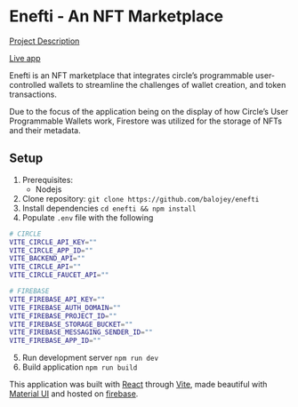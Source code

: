 # Enefti - An NFT Marketplace

[Project Description](https://www.notion.so/ENEFTI-An-NFT-Marketplace-3767c4b83aaa455d8c0672baa13d8dd7)

[Live app](https://enefti-5d110.web.app/)

Enefti is an NFT marketplace that integrates circle’s programmable user-controlled wallets to streamline the challenges of wallet creation, and token transactions.

Due to the focus of the application being on the display of how Circle’s User Programmable Wallets work, Firestore was utilized for the storage of NFTs and their metadata.

## Setup

1. Prerequisites:
    * Nodejs
2. Clone repository:
    `git clone https://github.com/balojey/enefti`
3. Install dependencies
    `cd enefti && npm install`
4. Populate `.env` file with the following
```bash
# CIRCLE
VITE_CIRCLE_API_KEY=""
VITE_CIRCLE_APP_ID=""
VITE_BACKEND_API=""
VITE_CIRCLE_API=""
VITE_CIRCLE_FAUCET_API=""

# FIREBASE
VITE_FIREBASE_API_KEY=""
VITE_FIREBASE_AUTH_DOMAIN=""
VITE_FIREBASE_PROJECT_ID=""
VITE_FIREBASE_STORAGE_BUCKET=""
VITE_FIREBASE_MESSAGING_SENDER_ID=""
VITE_FIREBASE_APP_ID=""
```
5. Run development server
    `npm run dev`
6. Build application
    `npm run build`

This application was built with [React](https://react.dev) through [Vite](https://vitejs.dev), made beautiful with [Material UI](https://mui.com/material-ui) and hosted on [firebase](https://firebase.google.com).
